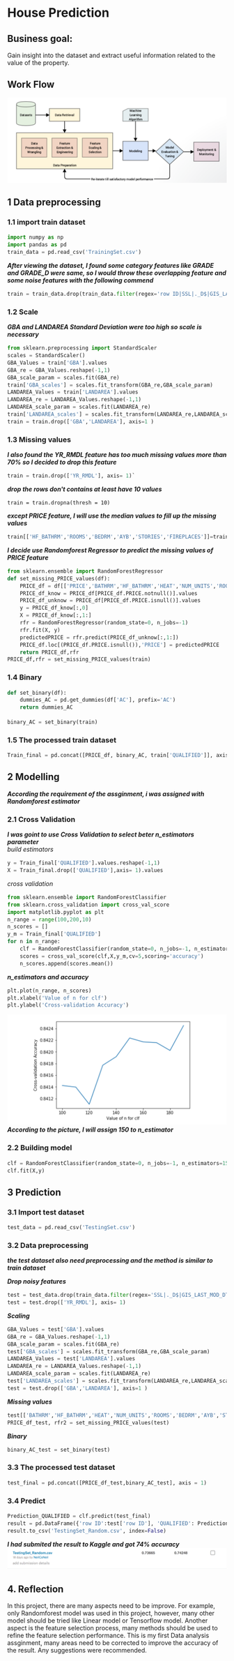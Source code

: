 # House Prediction
## Business goal:
Gain insight into the dataset and extract useful information related to the value of the property.
## Work Flow
![workflow](_v_images/20210122221126521_278220957.png)
## 1 Data preprocessing
### 1.1 import train dataset
``` python
import numpy as np  
import pandas as pd
train_data = pd.read_csv('TrainingSet.csv')
```
***After viewing the dataset, I found some category features like GRADE and GRADE_D were same, so I would throw these overlapping feature and some noise features with the following commend***  
``` python
train = train_data.drop(train_data.filter(regex='row ID|SSL|._D$|GIS_LAST_MOD_DTTM|SALEDATE'), axis=1)
```
### 1.2 Scale
***GBA and LANDAREA Standard Deviation were too high so scale is necessary***    
``` python
from sklearn.preprocessing import StandardScaler   
scales = StandardScaler()   
GBA_Values = train['GBA'].values   
GBA_re = GBA_Values.reshape(-1,1)   
GBA_scale_param = scales.fit(GBA_re)   
train['GBA_scales'] = scales.fit_transform(GBA_re,GBA_scale_param)   
LANDAREA_Values = train['LANDAREA'].values   
LANDAREA_re = LANDAREA_Values.reshape(-1,1)   
LANDAREA_scale_param = scales.fit(LANDAREA_re)   
train['LANDAREA_scales'] = scales.fit_transform(LANDAREA_re,LANDAREA_scale_param)`   
train = train.drop(['GBA','LANDAREA'], axis=1 )
```
### 1.3 Missing values
***I also found the YR_RMDL feature has too much missing values more than 70% so I decided to drop this feature***  
``` python
train = train.drop(['YR_RMDL'], axis= 1)`    
```
***drop the rows don't contains at least have 10 values***  
```
train = train.dropna(thresh = 10)    
```
***except PRICE feature, I will use the median values to fill up the missing values***    
``` python 
train[['HF_BATHRM','ROOMS','BEDRM','AYB','STORIES','FIREPLACES']]=train[['HF_BATHRM','ROOMS','BEDRM','AYB','STORIES','FIREPLACES']].fillna(train.median())
```
***I decide use Randomforest Regressor to predict the missing values of PRICE feature***  
``` python
from sklearn.ensemble import RandomForestRegressor
def set_missing_PRICE_values(df):  
    PRICE_df = df[['PRICE','BATHRM','HF_BATHRM','HEAT','NUM_UNITS','ROOMS','BEDRM','AYB','EYB','STORIES','SALE_NUM','SALE_NUM','GBA_scales','BLDG_NUM','STYLE','STRUCT','GRADE','CNDTN','EXTWALL','ROOF','INTWALL','KITCHENS','FIREPLACES','USECODE','LANDAREA_scales']]
    PRICE_df_know = PRICE_df[PRICE_df.PRICE.notnull()].values  
    PRICE_df_unknow = PRICE_df[PRICE_df.PRICE.isnull()].values  
    y = PRICE_df_know[:,0]  
    X = PRICE_df_know[:,1:]
    rfr = RandomForestRegressor(random_state=0, n_jobs=-1)
    rfr.fit(X, y) 
    predictedPRICE = rfr.predict(PRICE_df_unknow[:,1:]) 
    PRICE_df.loc[(PRICE_df.PRICE.isnull()),'PRICE'] = predictedPRICE  
    return PRICE_df,rfr    
PRICE_df,rfr = set_missing_PRICE_values(train) 
```
### 1.4 Binary  
``` python
def set_binary(df):  
    dummies_AC = pd.get_dummies(df['AC'], prefix='AC')  
    return dummies_AC  
    
binary_AC = set_binary(train)  	
```
### 1.5 The processed train dataset  
``` python
Train_final = pd.concat([PRICE_df, binary_AC, train['QUALIFIED']], axis=1)  
``` 
## 2 Modelling  
***According the requirement of the assginment, i was assigned with Randomforest estimator***  
### 2.1 Cross Validation  
***I was goint to use Cross Validation to select beter n_estimators parameter***    
*build estimators*    
``` python
y = Train_final['QUALIFIED'].values.reshape(-1,1)  
X = Train_final.drop(['QUALIFIED'],axis= 1).values  
```
*cross validation*  
``` python
from sklearn.ensemble import RandomForestClassifier  
from sklearn.cross_validation import cross_val_score  
import matplotlib.pyplot as plt  
n_range = range(100,200,10)    
n_scores = []    
y_m = Train_final['QUALIFIED']
for n in n_range:  
    clf = RandomForestClassifier(random_state=0, n_jobs=-1, n_estimators=n)
    scores = cross_val_score(clf,X,y_m,cv=5,scoring='accuracy')
    n_scores.append(scores.mean())
```

***n_estimators and accuracy***
``` python
plt.plot(n_range, n_scores)  
plt.xlabel('Value of n for clf')  
plt.ylabel('Cross-validation Accuracy')  
``` 
![20210122222437963_987724780](_v_images/20210122222751207_1398140540.png)
***According to the picture, I will assign 150 to n_estimator***   
### 2.2 Building model  
``` python
clf = RandomForestClassifier(random_state=0, n_jobs=-1, n_estimators=150)  
clf.fit(X,y)  
```
## 3 Prediction  
### 3.1 Import test dataset  
``` python
test_data = pd.read_csv('TestingSet.csv')  
```
### 3.2 Data preprocessing  
***the test dataset also need preprocessing and the method is similar to train dataset***    

***Drop noisy features***  
``` python
test = test_data.drop(train_data.filter(regex='SSL|._D$|GIS_LAST_MOD_DTTM|SALEDATE'), axis=1)
test = test.drop(['YR_RMDL'], axis= 1)    
```
***Scaling***    
``` python
GBA_Values = test['GBA'].values  
GBA_re = GBA_Values.reshape(-1,1)
GBA_scale_param = scales.fit(GBA_re)
test['GBA_scales'] = scales.fit_transform(GBA_re,GBA_scale_param)
LANDAREA_Values = test['LANDAREA'].values
LANDAREA_re = LANDAREA_Values.reshape(-1,1)
LANDAREA_scale_param = scales.fit(LANDAREA_re)
test['LANDAREA_scales'] = scales.fit_transform(LANDAREA_re,LANDAREA_scale_param)
test = test.drop(['GBA','LANDAREA'], axis=1 )
``` 
***Missing values***  
``` python
test[['BATHRM','HF_BATHRM','HEAT','NUM_UNITS','ROOMS','BEDRM','AYB','STORIES','STYLE','STRUCT','GRADE','CNDTN','EXTWALL','ROOF','INTWALL','KITCHENS','FIREPLACES']] = test[['ROOF','INTWALL','BATHRM','HF_BATHRM','HEAT','NUM_UNITS','ROOMS','BEDRM','AYB','STORIES','STYLE','STRUCT','GRADE','CNDTN','EXTWALL','KITCHENS','FIREPLACES']].fillna(test.median())
PRICE_df_test, rfr2 = set_missing_PRICE_values(test) 
``` 
***Binary***  
``` python
binary_AC_test = set_binary(test)  
```
### 3.3 The processed test dataset  
``` python
test_final = pd.concat([PRICE_df_test,binary_AC_test], axis = 1)
```
### 3.4 Predict  
``` python
Prediction_QUALIFIED = clf.predict(test_final)  
result = pd.DataFrame({'row ID':test['row ID'], 'QUALIFIED': Prediction_QUALIFIED})  
result.to_csv('TestingSet_Random.csv', index=False)
``` 
***I had submited the result to Kaggle and got 74% accuracy***  
![Alt Image Text](images/score.png "score")
## 4. Reflection  
In this project, there are many aspects need to be improve. For example, only Randomforest model was used in this project, however, many other model should be tried like Linear model or Tensorflow model. Another aspect is the feature selection process, many methods should be used to refine the feature selection performance. This is my first Data analysis assginment, many areas need to be corrected to improve the accuracy of the result. Any suggestions were recommended.
